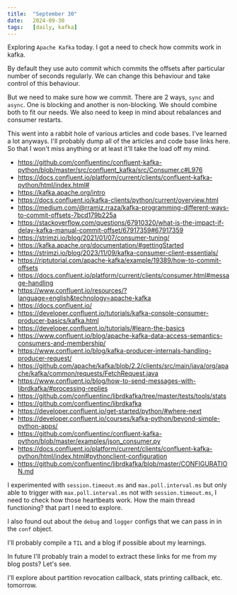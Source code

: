 ```yaml
---
title:  "September 30"
date:   2024-09-30
tags:   [daily, kafka]
---
```


Exploring `Apache Kafka` today. I got a need to check how commits work in kafka.

By default they use auto commit which commits the offsets after particular number of seconds regularly. We can change this behaviour and take control of this behaviour.

But we need to make sure how we commit. There are 2 ways, `sync` and `async`. One is blocking and another is non-blocking. We should combine both to fit our needs. We also need to keep in mind about rebalances and consumer restarts.

This went into a rabbit hole of various articles and code bases. I've learned a lot anyways. I'll probably dump all of the articles and code base links here. So that I won't miss anything or at least it'll take the load off my mind.

- https://github.com/confluentinc/confluent-kafka-python/blob/master/src/confluent_kafka/src/Consumer.c#L976
- https://docs.confluent.io/platform/current/clients/confluent-kafka-python/html/index.html#
- https://kafka.apache.org/intro
- https://docs.confluent.io/kafka-clients/python/current/overview.html
- https://medium.com/@rramiz.rraza/kafka-programming-different-ways-to-commit-offsets-7bcd179b225a
- https://stackoverflow.com/questions/67910320/what-is-the-impact-if-delay-kafka-manual-commit-offset/67917359#67917359
- https://strimzi.io/blog/2021/01/07/consumer-tuning/
- https://kafka.apache.org/documentation/#gettingStarted
- https://strimzi.io/blog/2023/11/09/kafka-consumer-client-essentials/
- https://riptutorial.com/apache-kafka/example/19389/how-to-commit-offsets
- https://docs.confluent.io/platform/current/clients/consumer.html#message-handling
- https://www.confluent.io/resources/?language=english&technology=apache-kafka
- https://docs.confluent.io/
- https://developer.confluent.io/tutorials/kafka-console-consumer-producer-basics/kafka.html
- https://developer.confluent.io/tutorials/#learn-the-basics
- https://www.confluent.io/blog/apache-kafka-data-access-semantics-consumers-and-membership/
- https://www.confluent.io/blog/kafka-producer-internals-handling-producer-request/
- https://github.com/apache/kafka/blob/2.2/clients/src/main/java/org/apache/kafka/common/requests/FetchRequest.java
- https://www.confluent.io/blog/how-to-send-messages-with-librdkafka/#processing-replies
- https://github.com/confluentinc/librdkafka/tree/master/tests/tools/stats
- https://github.com/confluentinc/librdkafka
- https://developer.confluent.io/get-started/python/#where-next
- https://developer.confluent.io/courses/kafka-python/beyond-simple-python-apps/
- https://github.com/confluentinc/confluent-kafka-python/blob/master/examples/json_consumer.py
- https://docs.confluent.io/platform/current/clients/confluent-kafka-python/html/index.html#pythonclient-configuration
- https://github.com/confluentinc/librdkafka/blob/master/CONFIGURATION.md

I experimented with `session.timeout.ms` and `max.poll.interval.ms` but only able to trigger with `max.poll.interval.ms` not with `session.timeout.ms`, I need to check how those heartbeats work. How the main thread functioning? that part I need to explore.

I also found out about the `debug` and `logger` configs that we can pass in in the `conf` object.

I'll probably compile a `TIL` and a blog if possible about my learnings.

In future I'll probably train a model to extract these links for me from my blog posts? Let's see.

I'll explore about partition revocation callback, stats printing callback, etc. tomorrow.
